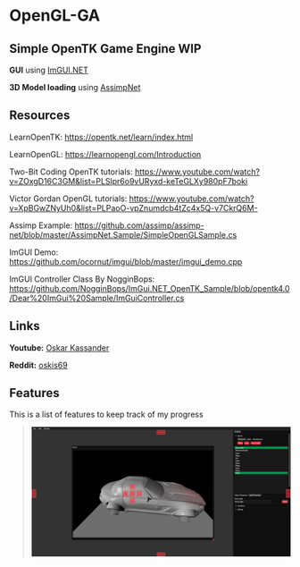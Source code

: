 # OpenGL-GA
Simple OpenTK Game Engine WIP
-----------------------------
**GUI** using [ImGUI.NET](https://www.nuget.org/packages/ImGui.NET)

**3D Model loading** using [AssimpNet](https://www.nuget.org/packages/AssimpNet)

## Resources
LearnOpenTK:
https://opentk.net/learn/index.html

LearnOpenGL:
https://learnopengl.com/Introduction

Two-Bit Coding OpenTK tutorials:
https://www.youtube.com/watch?v=ZOxgD16C3GM&list=PLSlpr6o9vURyxd-keTeGLXy980pF7boki

Victor Gordan OpenGL tutorials:
https://www.youtube.com/watch?v=XpBGwZNyUh0&list=PLPaoO-vpZnumdcb4tZc4x5Q-v7CkrQ6M-

Assimp Example:
https://github.com/assimp/assimp-net/blob/master/AssimpNet.Sample/SimpleOpenGLSample.cs

ImGUI Demo:
https://github.com/ocornut/imgui/blob/master/imgui_demo.cpp

ImGUI Controller Class By NogginBops: https://github.com/NogginBops/ImGui.NET_OpenTK_Sample/blob/opentk4.0/Dear%20ImGui%20Sample/ImGuiController.cs

## Links
**Youtube:** [Oskar Kassander](https://www.youtube.com/c/OskarKassander/featured)

**Reddit:** [oskis69](https://www.reddit.com/user/oskis69)

## Features
This is a list of features to keep track of my progress


>![Docking](/Progress/Docking.png)

